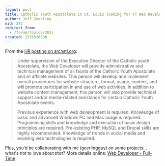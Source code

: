 ```yaml
---
layout: post
title: Catholic Youth Apostolate in St. Louis looking for FT Web Developer
author: Jeff Geerling
nid: 281
redirect_from:
  - /forum/topics/281/
created: 1276620200
---
```

<p>From the <a href="http://archstl.org/hr/joblisting/web-developer-full-time-6112010">HR posting on archstl.org</a>:</p>
<blockquote>
<p>Under supervision of the Executive Director of the Catholic youth Apostolate, the Web Developer will provide administrative and technical management of all facets of the Catholic Youth Apostolate and all affiliate websites. This person will develop and implement overall procedures for website structure, format, usage, content, and will promote participation in and use of web activities. In addition to website content management, this person will also provide technical support and/or media-related assistance for certain Catholic Youth Apostolate events.</p>
<p>Previous experience with web development is required. Knowledge of basic and advanced Windows PC and Mac usage is required. Programming skills and knowledge and execution of basic design principles are required. Pre-existing PHP, MySQL and Drupal skills are highly recommended. Knowledge of trends in social media and evolving web technologies is required.</p>
</blockquote>
<p>Plus, you&#39;d be collaborating with me (geerlingguy) on some projects... what&#39;s not to love about <em>that</em>? More details online: <a href="http://archstl.org/hr/joblisting/web-developer-full-time-6112010">Web Developer - Full-Time</a></p>
